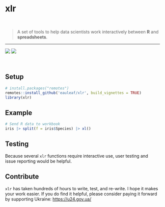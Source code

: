xlr
================

<br>

> A set of tools to help data scientists work interactively between
> **R** and **spreadsheets**.

<hr>
<!-- badges: start -->

[![](https://img.shields.io/badge/devel%20version-0.0.0.9051-blue.svg)](https://github.com/eauleaf/xlr)
[![](https://img.shields.io/github/last-commit/eauleaf/xlr.svg)](https://github.com/eauleaf/xlr/commits/main)
<!-- badges: end -->

<br>

## Setup

``` r
# install.packages("remotes")
remotes::install_github('eauleaf/xlr', build_vignettes = TRUE)
library(xlr)
```

## Example

``` r
# Send R data to workbook
iris |> split(f = iris$Species) |> xl()
```

## Testing

Because several `xlr` functions require interactive use, user testing
and issue reporting would be helpful.

## Contribute

`xlr` has taken hundreds of hours to write, test, and re-write. I hope
it makes your work easier. If you do find it helpful, please consider
paying it forward by supporting Ukraine: <https://u24.gov.ua/>
